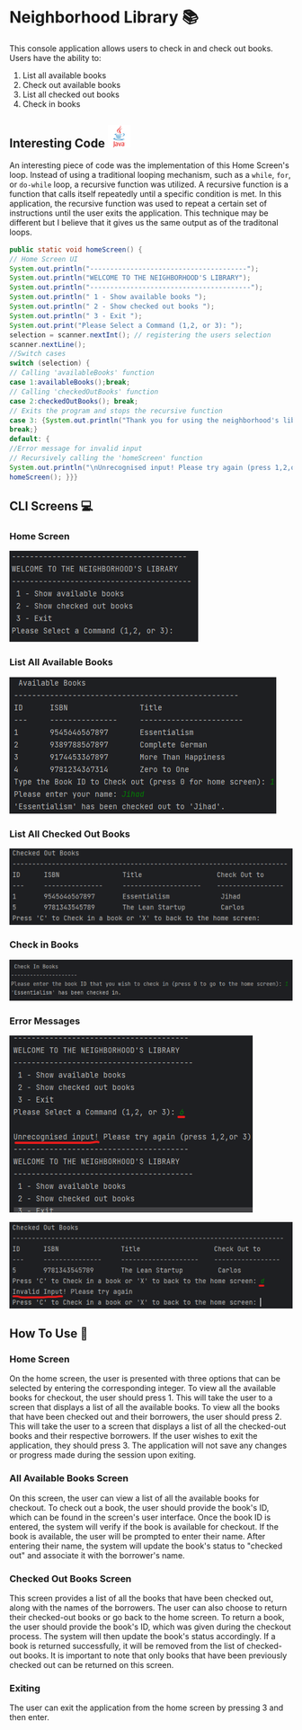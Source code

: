 # Neighborhood Library 📚

This console application allows users to check in and check out books. 
Users have the ability to:
1. List all available books
2. Check out available books
3. List all checked out books
4. Check in books

## Interesting Code   <img src="https://github.com/devicons/devicon/blob/master/icons/java/java-original-wordmark.svg" title="Java" alt="Java" width="40" height="40"/>&nbsp;

An interesting piece of code was the implementation of this Home Screen's loop. Instead of using a traditional looping mechanism, such as a `while`, `for`, or `do-while` loop, a recursive function was utilized. A recursive function is a function that calls itself repeatedly until a specific condition is met. In this application, the recursive function was used to repeat a certain set of instructions until the user exits the application. This technique may be different but I believe that it gives us the same output as of the traditonal loops. 
```java
public static void homeScreen() {
// Home Screen UI
System.out.println("---------------------------------------");
System.out.println("WELCOME TO THE NEIGHBORHOOD'S LIBRARY");
System.out.println("----------------------------------------");
System.out.println(" 1 - Show available books ");
System.out.println(" 2 - Show checked out books ");
System.out.println(" 3 - Exit ");
System.out.print("Please Select a Command (1,2, or 3): ");
selection = scanner.nextInt(); // registering the users selection
scanner.nextLine();
//Switch cases
switch (selection) {
// Calling 'availableBooks' function
case 1:availableBooks();break;
// Calling 'checkedOutBooks' function 
case 2:checkedOutBooks(); break; 
// Exits the program and stops the recursive function
case 3: {System.out.println("Thank you for using the neighborhood's library!");System.exit(1); 
break;}
default: {
//Error message for invalid input
// Recursively calling the 'homeScreen' function
System.out.println("\nUnrecognised input! Please try again (press 1,2,or 3)");
homeScreen(); }}}
```

## CLI Screens 💻

### Home Screen

![Home Screen](images/HomeScreen.png)

### List All Available Books

![List All Available Books](images/AvailableBooksScreen.png)


### List All Checked Out Books

![List All Checked Out Books](images/CheckedOutBooks.png)

### Check in Books
![Check in Books](images/CheckInBooks.png)

### Error Messages

![Invalid Input Error Message 1](images/ErrorMessage.png)

![Invalid Input Error Message 2](images/ErrorMessage1.png)

## How To Use 📘

### Home Screen 
On the home screen, the user is presented with three options that can be selected by entering the corresponding integer. To view all the available books for checkout, the user should press 1. This will take the user to a screen that displays a list of all the available books. To view all the books that have been checked out and their borrowers, the user should press 2. This will take the user to a screen that displays a list of all the checked-out books and their respective borrowers. If the user wishes to exit the application, they should press 3. The application will not save any changes or progress made during the session upon exiting.

### All Available Books Screen  
On this screen, the user can view a list of all the available books for checkout. To check out a book, the user should provide the book's ID, which can be found in the screen's user interface. Once the book ID is entered, the system will verify if the book is available for checkout. If the book is available, the user will be prompted to enter their name. After entering their name, the system will update the book's status to "checked out" and associate it with the borrower's name.

###  Checked Out Books Screen 
This screen provides a list of all the books that have been checked out, along with the names of the borrowers. The user can also choose to return their checked-out books or go back to the home screen. To return a book, the user should provide the book's ID, which was given during the checkout process. The system will then update the book's status accordingly. If a book is returned successfully, it will be removed from the list of checked-out books. It is important to note that only books that have been previously checked out can be returned on this screen.

### Exiting
The user can exit the application from the home screen by pressing 3 and then enter.
